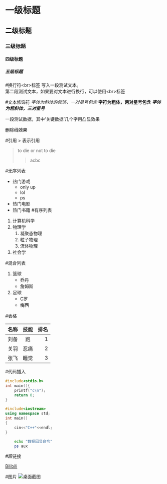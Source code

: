 # 一级标题
## 二级标题
### 三级标题
#### 四级标题
##### 五级标题

#换行符\<br\>标签
写入一段测试文本。<br>第二段测试文本，如果要对文本进行换行，可以使用\<br\>标签

#文本修饰符
*字体为斜体的修饰，一对星号包含*
**字符为粗体，两对星号包含**
***字体为粗斜体，三对星号***

一段测试数据，其中‘关键数据’几个字用凸显效果

~~删除线效果~~

#引用 \> 表示引用

>to die or not to die
>> acbc

#无序列表

* 热门游戏
  * only up
  * lol
  * ps
* 热门电影
* 热门书籍
#有序列表
1. 计算机科学
2. 物理学
	1. 凝聚态物理
	2. 粒子物理
	3. 流体物理
3. 社会学

#混合列表

1. 篮球
	* 乔丹
	* 詹姆斯
2. 足球
	* C罗
	* 梅西

#表格

名称|技能|排名
---|:--:|---:
刘备|跑|1
关羽|忍痛|2
张飞|睡觉|3

#代码插入

```c
#include<stdio.h>
int main(){
	printf("c\n");
	return 0;
}
```

```cpp
#include<iostream>
using namespace std;
int main()
{
	cin<<"C++"<<endl;
}
```

```bash
	echo "数据回显命令"
	ps aux
```

#超链接

[Bilibili](https://www.bilibili.com "点击进入b站")

#图片
![桌面截图](https://cn.bing.com/images/search?view=detailV2&ccid=hnGp%2fNmz&id=E961A139EBD816DD5457F1F3722B5D3EFAAB65E8&thid=OIP.hnGp_NmzDZdVPziHupERMgHaCZ&mediaurl=https%3a%2f%2fimg3.redocn.com%2f20110418%2f20110416_6ad206b20544a083fdb0B6Kj0dud4sro.jpg&exph=259&expw=800&q=%e7%99%be%e5%ba%a6%e5%9b%be%e7%89%87&simid=608045964274708836&FORM=IRPRST&ck=54695F05F2F03DADB1E05C6BC1988ED7&selectedIndex=0&itb=0&qpvt=%e7%99%be%e5%ba%a6%e5%9b%be%e7%89%87)
